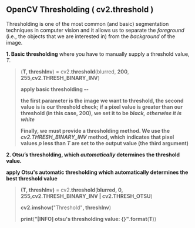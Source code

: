 ## **OpenCV Thresholding ( cv2.threshold )**

Thresholding is one of the most common (and basic) segmentation techniques in computer vision and it allows us to separate the *foreground* (i.e., the objects that we are interested in) from the *background* of the image.

**1. Basic thresholding** where you have to manually supply a threshold value, *T.*


> (**T, threshInv**) = cv2.**threshold**(blurred, **200**, **255**,**cv2.THRESH_BINARY_INV**)
>
> **apply basic thresholding --** 
>
> **the first parameter is the image we want to threshold, the second value is is our threshold check; if a pixel value is greater than our threshold (in this case, 200), we set it to be *black, otherwise it is *white****
>
> **Finally, we must provide a thresholding method. We use the** *****cv2.THRESH_BINARY_INV***** **method, which indicates that pixel values *p* less than *T* are set to the output value (the third argument)**


****2.  Otsu’s thresholding,** which *automatically* determines the threshold value.**

**apply Otsu's automatic thresholding which automatically determines the best threshold value**

> **(**T, threshInv**)** = cv2.**threshold**(**blurred, **0**, **255**,cv2.THRESH_BINARY_INV | cv2.THRESH_OTSU**)
>
> **cv2.**imshow**(**"Threshold"**, threshInv**)
>
> **print**(**"[INFO] otsu's thresholding value: {}"**.**format**(**T**))
